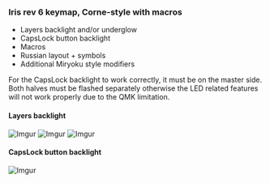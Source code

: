 ### Iris rev 6 keymap, Corne-style with macros
- Layers backlight and/or underglow
- CapsLock button backlight
- Macros
- Russian layout + symbols
- Additional Miryoku style modifiers 

For the CapsLock backlight to work correctly, it must be on the master side.
Both halves must be flashed separately otherwise the LED related features will not work properly due to the QMK limitation.

#### Layers backlight

![Imgur](https://i.imgur.com/6mrUetG.jpg)
![Imgur](https://i.imgur.com/T9VfCXh.jpg)
![Imgur](https://i.imgur.com/3JbGGSk.jpg)

#### CapsLock button backlight

![Imgur](https://i.imgur.com/2G5OgjS.jpg)
